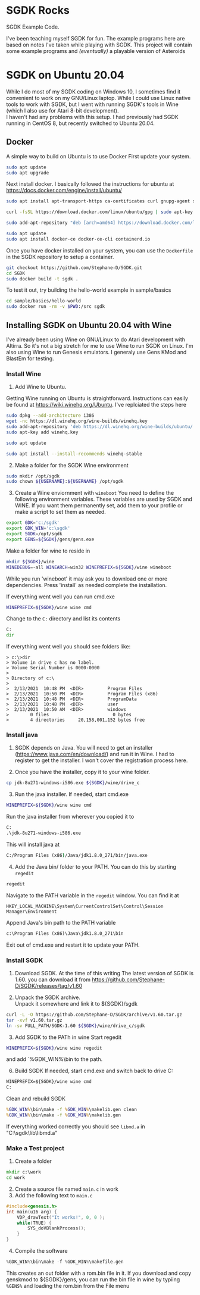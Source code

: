 # SGDK Rocks
SGDK Example Code.

I've been teaching myself SGDK for fun.   The example programs here
are based on notes I've taken while playing with SGDK.  This project will
contain some example programs and *(eventually)* a playable version of Asteroids


# SGDK on Ubuntu 20.04
While I do most of my SGDK coding on Windows 10,  I sometimes find it convenient to work
on my GNU/Linux laptop.  While I could use Linux native tools to work with SGDK, but I
went with running SGDK's tools in Wine (which I also use for Atari 8-bit development).  
I haven't had any problems with this setup.  I had previously had SGDK running in CentOS 8,
but recently switched to Ubuntu 20.04.


## Docker
A simple way to build on Ubuntu is to use Docker
First update your system.
~~~bash
sudo apt update
sudo apt upgrade

~~~

Next install docker.  I basically followed the instructions for ubuntu at  https://docs.docker.com/engine/install/ubuntu/

~~~bash
sudo apt install apt-transport-https ca-certificates curl gnupg-agent software-properties-common

curl -fsSL https://download.docker.com/linux/ubuntu/gpg | sudo apt-key add -

sudo add-apt-repository "deb [arch=amd64] https://download.docker.com/linux/ubuntu $(lsb_release -cs) stable"

sudo apt update
sudo apt install docker-ce docker-ce-cli containerd.io
~~~

Once you have docker installed on your system, you can use the `Dockerfile` in the SGDK repository to setup a container.
~~~bash
git checkout https://github.com/Stephane-D/SGDK.git
cd SGDK
sudo docker build -t sgdk .
~~~~
To test it out, try building the hello-world example in sample/basics

~~~bash
cd sample/basics/hello-world
sudo docker run -rm -v $PWD:/src sgdk
~~~


## Installing SGDK on Ubuntu 20.04 with Wine
I've already been using Wine on GNU/Linux to do Atari development with Altirra. So it's 
not a big stretch for me to use Wine to run SGDK on Linux. I'm also using Wine to run 
Genesis emulators.  I generaly use Gens KMod and BlastEm for testing.


### Install Wine
1. Add Wine to Ubuntu.

Getting Wine running on Ubuntu is straightforward.
Instructions can easily be found at https://wiki.winehq.org/Ubuntu.  I've replciated the steps here

~~~bash
sudo dpkg --add-architecture i386
wget -nc https://dl.winehq.org/wine-builds/winehq.key
sudo add-apt-repository 'deb https://dl.winehq.org/wine-builds/ubuntu/ focal main'
sudo apt-key add winehq.key

sudo apt update

sudo apt install --install-recommends winehq-stable
~~~

2. Make a folder for the SGDK Wine environment

~~~bash
sudo mkdir /opt/sgdk
sudo chown ${USERNAME}:${USERNAME} /opt/sgdk
~~~

3. Create a Wine enviornment with `wineboot`
You need to define the following environment variables.  These variables
are used by SGDK and WINE.   If you want them permanently set, add them
to your profile or make a script to set them as needed.
~~~bash
export GDK='c:/sgdk'
export GDK_WIN='c:\sgdk'
export SGDK=/opt/sgdk
export GENS=${SGDK}/gens/gens.exe
~~~

Make a folder for wine to reside in
~~~bash
mkdir ${SGDK}/wine
WINEDEBUG=-all WINEARCH=win32 WINEPREFIX=${SGDK}/wine wineboot
~~~

While you run 'wineboot' it may ask you to download one or more dependencies.
Press 'install' as needed complete the installation.

If everything went well you can run cmd.exe
~~~bash
WINEPREFIX=${SGDK}/wine wine cmd
~~~

Change to the `C:` directory and list its contents
~~~cmd
C:
dir
~~~
If everything went well you should see folders like:


~~~
> c:\>dir
> Volume in drive c has no label.
> Volume Serial Number is 0000-0000
>
> Directory of c:\
>
>  2/13/2021  10:48 PM  <DIR>         Program Files
>  2/13/2021  10:50 PM  <DIR>         Program Files (x86)
>  2/13/2021  10:48 PM  <DIR>         ProgramData
>  2/13/2021  10:48 PM  <DIR>         user
>  2/13/2021  10:50 AM  <DIR>         windows
>        0 files                        0 bytes
>        4 directories     20,158,001,152 bytes free
~~~

### Install java
1. SGDK depends on Java.  You will need to get an installer (https://www.java.com/en/download/) and run it in Wine.  I had to register to get the installer. I won't cover the registration process here.


2. Once you have the installer, copy it to your wine folder.
~~~bash
cp jdk-8u271-windows-i586.exe ${SGDK}/wine/drive_c
~~~

3. Run the java installer.  If needed, start cmd.exe
~~~bash
WINEPREFIX=${SGDK}/wine wine cmd
~~~
Run the java installer from wherever you copied it to
~~~cmd
C:
.\jdk-8u271-windows-i586.exe
~~~

This will install java at
~~~cmd
C:/Program Files (x86)/Java/jdk1.8.0_271/bin/java.exe
~~~
4. Add the Java bin/ folder to your PATH.  You can do this by starting `regedit`
~~~cmd
regedit
~~~
Navigate to the PATH variable in the `regedit` window.   You can find it at
~~~
HKEY_LOCAL_MACHINE\System\CurrentControlSet\Control\Session Manager\Environment
~~~

Append Java's bin path to the PATH variable
~~~cmd
c:\Program Files (x86)\Java\jdk1.8.0_271\bin
~~~

Exit out of cmd.exe and restart it to update your PATH. 

### Install SGDK
1. Download SGDK.  At the time of this writing The latest version of SGDK is 1.60.
you can download it from https://github.com/Stephane-D/SGDK/releases/tag/v1.60


2. Unpack the SGDK archive.  
Unpack it somewhere and link it to ${SGDK}/sgdk
~~~bash
curl -L -O https://github.com/Stephane-D/SGDK/archive/v1.60.tar.gz
tar -xvf v1.60.tar.gz
ln -sv FULL_PATH/SGDK-1.60 ${SGDK}/wine/drive_c/sgdk
~~~

3. Add SGDK to the PATh in wine
Start regedit
~~~bash
WINEPREFIX=${SGDK}/wine wine regedit
~~~
and add  `%GDK_WIN%\bin to the path.

6. Build SGDK
If needed, start cmd.exe and switch back to drive C:
~~~cmd
WINEPREFIX=${SGDK}/wine wine cmd
C:
~~~
Clean and rebuild SGDK
~~~cmd
%GDK_WIN%\bin\make -f %GDK_WIN%\makelib.gen clean
%GDK_WIN%\bin\make -f %GDK_WIN%\makelib.gen
~~~


If everything worked correctly you should see  `libmd.a` in "C:\sgdk\lib\libmd.a"


### Make a Test project
1. Create a folder
~~~cmd
mkdir c:\work
cd work
~~~
2.  Create a source file named `main.c` in work
3. Add the following text to `main.c`
~~~c
#include<genesis.h>
int main(u16 arg) {
    VDP_drawText("It works!", 0, 0 );
    while(TRUE) {
        SYS_doVBlankProcess();
    }
}
~~~
4. Compile the software
~~~c
%GDK_WIN%\bin\make -f %GDK_WIN%\makefile.gen
~~~

This creates an out folder with a rom.bin file in it.  If you download and 
copy genskmod to ${SGDK}/gens, you can run the bin file in wine  by 
typiing `%GENS%` and loading the rom.bin from the File menu

